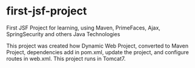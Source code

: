 # first-jsf-project
First JSF Project for learning, using Maven, PrimeFaces, Ajax, SpringSecurity and others Java Technologies

This project was created how Dynamic Web Project, converted to Maven Project, dependencies add in pom.xml,
update the project, and configure routes in web.xml. This project runs in Tomcat7.
